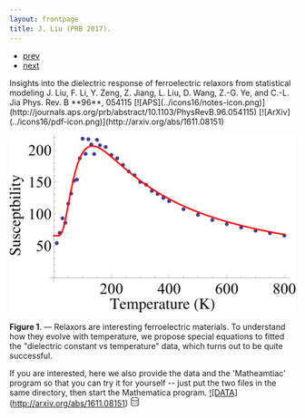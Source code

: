 ```yaml
---
layout: frontpage
title: J. Liu (PRB 2017).
---
```


<div class="navbar">
  <div class="navbar-inner">
      <ul class="nav">
          <li><a href="fittings.html">prev</a></li>
          <li><a href="fittings.html">next</a></li>
      </ul>
  </div>
</div>
Insights into the dielectric response of ferroelectric relaxors from statistical modeling
J. Liu, F. Li, Y. Zeng, Z. Jiang, L. Liu, D. Wang, Z.-G. Ye, and C.-L. Jia
Phys. Rev. B **96**, 054115 
[![APS](../icons16/notes-icon.png)](http://journals.aps.org/prb/abstract/10.1103/PhysRevB.96.054115)
[![ArXiv](../icons16/pdf-icon.png)](http://arxiv.org/abs/1611.08151)

![J. Liu et al. (PRB 2017) Fig. 1](../../assets/bigpublpics/fittings_Fig_1.png)

**Figure 1**. &mdash; Relaxors are interesting ferroelectric materials.
To understand how they evolve with temperature, we propose special
equations to fitted the "dielectric constant vs temperature" data, which
turns out to be quite successful. 

If you are interested, here we also provide the data and the
'Matheamtiac' program so that you can try it for yourself -- just put
the two files in the same directory, then start the Mathematica program.
[![DATA]](../icons16/data-icon.png)(http://arxiv.org/abs/1611.08151)
[![Program](../icons16/data-icon.png)](http://arxiv.org/abs/1611.08151)
